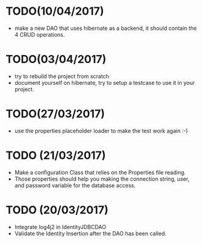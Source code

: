# TODO(10/04/2017)
- make a new DAO that uses hibernate as a backend, it should contain the 4 CRUD operations.

# TODO(03/04/2017)
- try to rebuild the project from scratch
- document yourself on hibernate, try to setup a testcase to use it in your project.

# TODO(27/03/2017)
- use the properties placeholder loader to make the test work again :-)


# TODO (21/03/2017)
- Make a configuration Class that relies on the Properties file reading.
- Those properties should help you making the connection string, user, and password variable for the database access.


# TODO (20/03/2017)
- Integrate log4j2 in IdentityJDBCDAO
- Validate the Identity Insertion after the DAO has been called.
